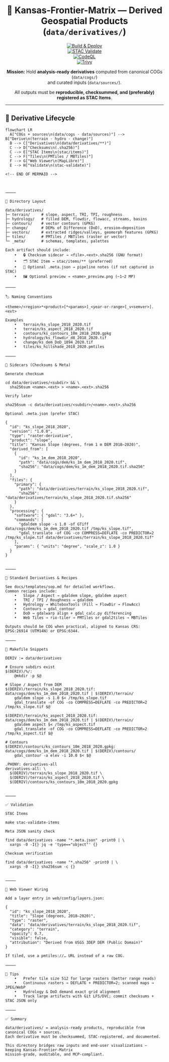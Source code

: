 <div align="center">

# 🧭 Kansas-Frontier-Matrix — Derived Geospatial Products (`data/derivatives/`)

[![Build & Deploy](https://github.com/bartytime4life/Kansas-Frontier-Matrix/actions/workflows/site.yml/badge.svg)](../../.github/workflows/site.yml)  
[![STAC Validate](https://github.com/bartytime4life/Kansas-Frontier-Matrix/actions/workflows/stac-validate.yml/badge.svg)](../../.github/workflows/stac-validate.yml)  
[![CodeQL](https://github.com/bartytime4life/Kansas-Frontier-Matrix/actions/workflows/codeql.yml/badge.svg)](../../.github/workflows/codeql.yml)  
[![Trivy](https://github.com/bartytime4life/Kansas-Frontier-Matrix/actions/workflows/trivy.yml/badge.svg)](../../.github/workflows/trivy.yml)

**Mission:** Hold **analysis-ready derivatives** computed from canonical COGs (`data/cogs/`)  
and curated inputs (`data/sources/`).  

All outputs must be **reproducible, checksummed, and (preferably) registered as STAC Items**.

</div>

---

## 🔄 Derivative Lifecycle

```mermaid
flowchart LR
  A["COGs + sources\n(data/cogs · data/sources)"] --> B["Derive\n(terrain · hydro · change)"]
  B --> C["Derivatives\n(data/derivatives/**)"]
  C --> D["Checksums\n(.sha256)"]
  C --> E["STAC Items\n(stac/items)"]
  C --> F["Tiles\n(PMTiles / MBTiles)"]
  F --> G["Web Viewer\n(MapLibre)"]
  E --> H["Validate\n(stac-validate)"]

<!-- END OF MERMAID -->



⸻

📂 Directory Layout

data/derivatives/
├─ terrain/     # slope, aspect, TRI, TPI, roughness
├─ hydrology/   # filled DEM, flowdir, flowacc, streams, basins
├─ contours/    # vector contours (GPKG)
├─ change/      # DEMs of Difference (DoD), erosion–deposition
├─ vectors/     # extracted ridges/valleys, geomorph features (GPKG)
├─ tiles/       # PMTiles / MBTiles (raster or vector)
└─ _meta/       # schemas, templates, palettes

Each artifact should include:
	•	🔒 Checksum sidecar → <file>.<ext>.sha256 (GNU format)
	•	🗂 STAC Item → stac/items/** (preferred)
	•	📝 Optional .meta.json → pipeline notes (if not captured in STAC)
	•	🖼 Optional preview → <name>_preview.png (~1–2 MP)

⸻

🏷️ Naming Conventions

<theme>/<region>*<product>[*<params>]_<year-or-range>[_v<semver>].<ext>

Examples
	•	terrain/ks_slope_2018_2020.tif
	•	terrain/ks_aspect_2018_2020.tif
	•	contours/ks_contours_10m_2018_2020.gpkg
	•	hydrology/ks_flowdir_d8_2018_2020.tif
	•	change/ks_dem_DoD_1894_2020.tif
	•	tiles/ks_hillshade_2018_2020.pmtiles

⸻

🔐 Sidecars (Checksums & Meta)

Generate checksum

cd data/derivatives/<subdir> && \
  sha256sum <name>.<ext> > <name>.<ext>.sha256

Verify later

sha256sum -c data/derivatives/<subdir>/<name>.<ext>.sha256

Optional .meta.json (prefer STAC)

{
  "id": "ks_slope_2018_2020",
  "version": "1.0.0",
  "type": "raster-derivative",
  "product": "slope",
  "title": "Kansas Slope (degrees, from 1 m DEM 2018–2020)",
  "derived_from": [
    {
      "id": "ks_1m_dem_2018_2020",
      "path": "data/cogs/dem/ks_1m_dem_2018_2020.tif",
      "sha256": "data/cogs/dem/ks_1m_dem_2018_2020.tif.sha256"
    }
  ],
  "files": {
    "primary": {
      "path": "data/derivatives/terrain/ks_slope_2018_2020.tif",
      "sha256": "data/derivatives/terrain/ks_slope_2018_2020.tif.sha256"
    }
  },
  "processing": {
    "software": { "gdal": "3.6+" },
    "commands": [
      "gdaldem slope -s 1.0 -of GTiff data/cogs/dem/ks_1m_dem_2018_2020.tif /tmp/ks_slope.tif",
      "gdal_translate -of COG -co COMPRESS=DEFLATE -co PREDICTOR=2 /tmp/ks_slope.tif data/derivatives/terrain/ks_slope_2018_2020.tif"
    ],
    "params": { "units": "degree", "scale_z": 1.0 }
  }
}


⸻

🧪 Standard Derivatives & Recipes

See docs/templates/sop.md for detailed workflows.
Common recipes include:
	•	Slope / Aspect → gdaldem slope, gdaldem aspect
	•	TRI / TPI / Roughness → gdaldem
	•	Hydrology → WhiteboxTools (Fill → FlowDir → FlowAcc)
	•	Contours → gdal_contour
	•	DoD → gdalwarp align + gdal_calc.py differencing
	•	Web Tiles → rio-tiler → PMTiles or gdal2tiles → MBTiles

Outputs should be COG when practical, aligned to Kansas CRS: EPSG:26914 (UTM14N) or EPSG:6344.

⸻

🧰 Makefile Snippets

DERIV := data/derivatives

# Ensure subdirs exist
$(DERIV)/%/:
	@mkdir -p $@

# Slope / Aspect from DEM
$(DERIV)/terrain/ks_slope_2018_2020.tif: data/cogs/dem/ks_1m_dem_2018_2020.tif | $(DERIV)/terrain/
	gdaldem slope -s 1.0 $< /tmp/ks_slope.tif
	gdal_translate -of COG -co COMPRESS=DEFLATE -co PREDICTOR=2 /tmp/ks_slope.tif $@

$(DERIV)/terrain/ks_aspect_2018_2020.tif: data/cogs/dem/ks_1m_dem_2018_2020.tif | $(DERIV)/terrain/
	gdaldem aspect $< /tmp/ks_aspect.tif
	gdal_translate -of COG -co COMPRESS=DEFLATE -co PREDICTOR=2 /tmp/ks_aspect.tif $@

# Contours
$(DERIV)/contours/ks_contours_10m_2018_2020.gpkg: data/cogs/dem/ks_1m_dem_2018_2020.tif | $(DERIV)/contours/
	gdal_contour -a elev -i 10.0 $< $@

.PHONY: derivatives-all
derivatives-all: \
  $(DERIV)/terrain/ks_slope_2018_2020.tif \
  $(DERIV)/terrain/ks_aspect_2018_2020.tif \
  $(DERIV)/contours/ks_contours_10m_2018_2020.gpkg


⸻

✅ Validation

STAC Items

make stac-validate-items

Meta JSON sanity check

find data/derivatives -name "*.meta.json" -print0 | \
  xargs -0 -I{} jq -e 'type=="object"' {}

Checksum verification

find data/derivatives -name "*.sha256" -print0 | \
  xargs -0 -I{} sha256sum -c {}


⸻

🔗 Web Viewer Wiring

Add a layer entry in web/config/layers.json:

{
  "id": "ks_slope_2018_2020",
  "title": "Slope (degrees, 2018–2020)",
  "type": "raster",
  "data": "data/derivatives/terrain/ks_slope_2018_2020.tif",
  "category": "terrain",
  "opacity": 0.7,
  "visible": false,
  "attribution": "Derived from USGS 3DEP DEM (Public Domain)"
}

If tiled, use a pmtiles://… URL instead of a raw COG.

⸻

🧭 Tips
	•	Prefer tile size 512 for large rasters (better range reads)
	•	Continuous rasters → DEFLATE + PREDICTOR=2; scanned maps → JPEG/WebP
	•	Hydrology & DoD demand exact grid alignment
	•	Track large artifacts with Git LFS/DVC; commit checksums + STAC JSON only

⸻

✅ Summary

data/derivatives/ = analysis-ready products, reproducible from canonical COGs + sources.
Each derivative must be checksummed, STAC-registered, and documented.

This directory bridges raw inputs and end-user visualizations — keeping Kansas-Frontier-Matrix
mission-grade, auditable, and MCP-compliant.